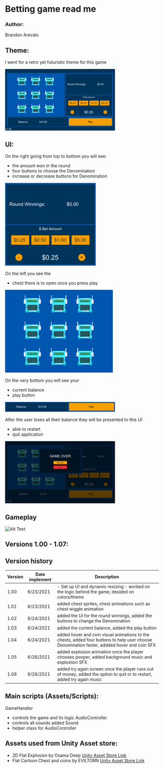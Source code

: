 # Betting game read me

### Author: 
Brandon Arevalo

## Theme:
I went for a retro yet futuristic theme for this game

![Image of right side UI](https://github.com/ArevaloBrandon115/Betting_Game/blob/master/Images/Full_Game_UI.png?raw=true)

## UI:

On the right going from top to bottom you will see:
- the amount won in the round
- four buttons to choose the Denomination
- increase or decrease buttons for Denomination

![Image of right side UI](https://github.com/ArevaloBrandon115/Betting_Game/blob/master/Images/Betting_Amount_UI.png?raw=true)

On the left you see the 
- chest there is to open once you press play

![Image of left side UI](https://github.com/ArevaloBrandon115/Betting_Game/blob/master/Images/Chest_UI.png?raw=true)

On the very bottom you will see your 
- current balance 
- play button

![Image of bottom side UI](https://github.com/ArevaloBrandon115/Betting_Game/blob/master/Images/Bottom_Play_Button_UI.png?raw=true)

After the user loses all their balance they will be presented to this UI
- able to restart
- quit application

![Image of left side UI](https://github.com/ArevaloBrandon115/Betting_Game/blob/master/Images/Restart_Quit_UI.png?raw=true)

## Gameplay

![Alt Text](https://github.com/ArevaloBrandon115/Betting_Game/blob/master/Videos/Gameplay_Gif.gif?raw=true)


## Versions 1.00 - 1.07:

## Version history
| Version | Date implement | Description |
| ------ | ------ | ------ |
| 1.00 | 6/23/2021 | - Set up UI and dynamic resizing - worked on the logic behind the game, desided on colors/theme |
| 1.01 | 6/23/2021 | added chest sprites, chest animations such as chest wiggle animation |
| 1.02 | 6/24/2021 | added the UI for the round winnings, added the buttons to change the Denomination |
| 1.03 | 6/24/2021 | added the current balance, added the play button |
| 1.04 | 6/24/2021 | added hover and coin visual animations to the chests, added four buttons to help user choose Denomination faster, addded hover and coin SFX  |
| 1.05 | 6/26/2021 | added explosion animation once the player chooses pooper, added background music and explostion SFX |
| 1.06 | 6/26/2021 | added try again screen once the player runs out of money, added the option to quit or to restart, added try again music |
<!---
Version 1.00
  - Set up UI and dynamic resizing 
  - worked on the logic behind the game
  - desided on colors/theme

Version 1.01
  - added chest sprites
  - chest animations such as chest wiggle animation

Version 1.02
  - added the UI for the round winnings
  - added the buttons to change the Denomination

Version 1.03
  - added the current balance
  - added the play button

Version 1.04
  - added hover and coin visual animations to the chests
  - added four buttons to help user choose Denomination faster
  - addded hover and coin SFX

Version 1.05
  - added explosion animation once the player chooses pooper
  - added background music and explostion SFX

Version 1.06
  - added try again screen once the player runs out of money
  - added the option to quit or to restart
  - added try again music
--->
## Main scripts (Assets/Scripts):

GameHandler
  - controls the game and its logic
AudioController
  - controls all sounds added
Sound
  - helper class for AudioController

## Assets used from Unity Asset store:
- 2D Flat Explosion by Osama Deep
[Unity Asset Store Link](https://assetstore.unity.com/packages/2d/textures-materials/2d-flat-explosion-66932)
- Flat Cartoon Chest and coins by EVILTORN
[Unity Asset Store Link](https://assetstore.unity.com/packages/tools/sprite-management/flat-cartoon-chests-and-coins-187033)
